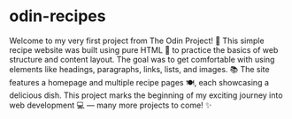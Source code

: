 # odin-recipes
Welcome to my very first project from The Odin Project! 🚀 This simple recipe website was built using pure HTML 🧱 to practice the basics of web structure and content layout. The goal was to get comfortable with using elements like headings, paragraphs, links, lists, and images. 📚 The site features a homepage and multiple recipe pages 🍽️, each showcasing a delicious dish. This project marks the beginning of my exciting journey into web development 💻 — many more projects to come! ✨

